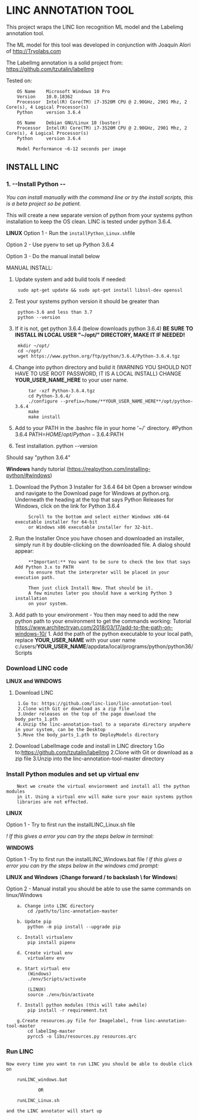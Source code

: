 # LINC ANNOTATION TOOL

This project wraps the LINC lion recognition ML model and the Labelimg annotation
tool.

The ML model for this tool was developed in conjunction with Joaquín Alori
 of http://Tryolabs.com

The LabelImg annotation is a solid project from: https://github.com/tzutalin/labelImg


Tested on:
```
	OS Name    Microsoft Windows 10 Pro
	Version    10.0.18362
	Processor  Intel(R) Core(TM) i7-3520M CPU @ 2.90GHz, 2901 Mhz, 2 Core(s), 4 Logical Processor(s)
	Python     version 3.6.4

	OS Name    Debian GNU/Linux 10 (buster)
	Processor  Intel(R) Core(TM) i7-3520M CPU @ 2.90GHz, 2901 Mhz, 2 Core(s), 4 Logical Processor(s)
	Python     version 3.6.4

	Model Performance ~6-12 seconds per image
```

## INSTALL LINC
### 1. --Install Python --
*You can install manually with the command line or try the install scripts, this is a beta project so be patient.*

This will create a new separate version of python from your systems python installation to keep the OS clean. LINC is tested under python 3.6.4.

**LINUX**
Option 1 - Run the `installPython_Linux.sh`file

Option 2 - Use pyenv to set up Python 3.6.4

Option 3 - Do the manual install below

MANUAL INSTALL:
1. Update system and add build tools if needed:

		sudo apt-get update && sudo apt-get install libssl-dev openssl

1. Test your systems python version it should be greater than

		python-3.6 and less than 3.7
		python --version

1. If it is not, get python 3.6.4 (below downloads python 3.6.4) **BE SURE TO INSTALL IN LOCAL USER "~/opt/" DIRECTORY, MAKE IT IF NEEDED!**

		mkdir ~/opt/
		cd ~/opt/
		wget https://www.python.org/ftp/python/3.6.4/Python-3.6.4.tgz

1. Change into python directory and build it (WARNING YOU SHOULD NOT
HAVE TO USE ROOT PASSWORD, IT IS A LOCAL INSTALL) CHANGE **YOUR_USER_NAME_HERE** to your user name.

			tar -xzf Python-3.6.4.tgz
			cd Python-3.6.4/
			./configure --prefix=/home/**YOUR_USER_NAME_HERE**/opt/python-3.6.4
			make
			make install

1. Add to your PATH in the .bashrc file in your home '~/' directory.
			#Python 3.6.4
			PATH=$HOME/opt/Python-3.6.4:$PATH

1. Test installation.
		python --version

Should say "python 3.6.4"


**Windows**
		handy tutorial (https://realpython.com/installing-python/#windows)
1. Download the Python 3 Installer for 3.6.4 64 bit
			Open a browser window and navigate to the Download page for Windows at python.org.
			Underneath the heading at the top that says Python Releases for Windows, click on
			the link for Python 3.6.4

			Scroll to the bottom and select either Windows x86-64 executable installer for 64-bit
			or Windows x86 executable installer for 32-bit.

1. Run the Installer
			Once you have chosen and downloaded an installer,
			simply run it by double-clicking on the downloaded file.
			A dialog should appear:

			**Important:** You want to be sure to check the box that says Add Python 3.x to PATH
			to ensure that the interpreter will be placed in your execution path.

			Then just click Install Now. That should be it.
			A few minutes later you should have a working Python 3 installation
			on your system.

1. Add path to your environment - You then may need to add the new python path to your environment to get the commands working:
			Tutorial https://www.architectryan.com/2018/03/17/add-to-the-path-on-windows-10/
			1. Add the path of the python executable to your local path, replace **YOUR_USER_NAME** with your user name
				c:/users/**YOUR_USER_NAME**/appdata/local/programs/python/python36/Scripts



### Download LINC code
**LINUX and WINDOWS**

1. Download LINC

		1.Go to: https://github.com/linc-lion/linc-annotation-tool
		2.Clone with Git or download as a zip file
		3.Under releases on the top of the page download the body_parts_1.pth
		4.Unzip the linc-annotation-tool to a separate directory anywhere in your system, can be the Desktop
		5.Move the body_parts_1.pth to DeployModels directory

1. Download LabelImage code and install in LINC directory
		1.Go to:https://github.com/tzutalin/labelImg
		2.Clone with Git or download as a zip file
		3.Unzip into the linc-annotation-tool-master directory

### Install Python modules and set up virtual env
		Next we create the virtual enviornment and install all the python modules
		in it. Using a virtual env will make sure your main systems python
		libraries are not effected.

**LINUX**

Option 1 - Try to first run the installLINC_Linux.sh file

*! If this gives a error you can try the steps below in terminal:*

**WINDOWS**

Option 1 -Try to first run the installLINC_Windows.bat file
*! If this gives a error you can try the steps below in the windows cmd prompt:*

**LINUX and Windows** (**Change forward / to backslash \ for Windows**)

Option 2 - Manual install you should be able to use the same commands on linux/Windows

		a. Change into LINC directory
			cd /path/to/linc-annotation-master

		b. Update pip
			python -m pip install --upgrade pip

		c. Install virtualenv
			pip install pipenv

		d. Create virtual env
			virtualenv env

		e. Start virtual env
		    (Windows)
			./env/Scripts/activate

			(LINUX)
			source ./env/bin/activate

		f. Install python modules (this will take awhile)
			pip install -r requirement.txt

		g.Create resources.py file for Imagelabel, from linc-annotation-tool-master
			cd labelImg-master
			pyrcc5 -o libs/resources.py resources.qrc

### Run LINC
	Now every time you want to run LINC you should be able to double click on

		runLINC_windows.bat

		        OR

		runLINC_Linux.sh

	and the LINC annotator will start up
